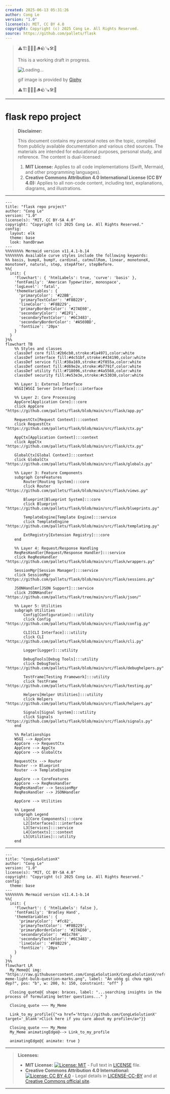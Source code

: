 ```yaml
---
created: 2025-06-13 05:31:26
author: Cong Le
version: "1.0"
license(s): MIT, CC BY 4.0
copyright: Copyright (c) 2025 Cong Le. All Rights Reserved.
source: https://github.com/pallets/flask
---
```



> ⚠️🏗️🚧🦺🧱🪵🪨🪚🛠️👷
> 
> This is a working draft in progress.
> 
> ![Loading...](https://media0.giphy.com/media/v1.Y2lkPTc5MGI3NjExZmdoYWhxb3c2NmR6OGZoMzN5NWxqNjJmbmVxd3U0NDFobjc4ZHdvNyZlcD12MV9pbnRlcm5hbF9naWZfYnlfaWQmY3Q9Zw/xUA7bjPYcgAvwq5CKc/giphy.gif)
> 
> gif image is provided by [Giphy](https://giphy.com)
> 
> ⚠️🏗️🚧🦺🧱🪵🪨🪚🛠️👷

----


# flask repo project
> **Disclaimer:**
>
> This document contains my personal notes on the topic,
> compiled from publicly available documentation and various cited sources.
> The materials are intended for educational purposes, personal study, and reference.
> The content is dual-licensed:
> 1. **MIT License:** Applies to all code implementations (Swift, Mermaid, and other programming languages).
> 2. **Creative Commons Attribution 4.0 International License (CC BY 4.0):** Applies to all non-code content, including text, explanations, diagrams, and illustrations.
---


```mermaid
---
title: "flask repo project"
author: "Cong Le"
version: "1.0"
license(s): "MIT, CC BY-SA 4.0"
copyright: "Copyright (c) 2025 Cong Le. All Rights Reserved."
config:
  layout: elk
  theme: base
  look: handDrawn
---
%%%%%%%% Mermaid version v11.4.1-b.14
%%%%%%%% Available curve styles include the following keywords:
%% basis, bumpX, bumpY, cardinal, catmullRom, linear, monotoneX, monotoneY, natural, step, stepAfter, stepBefore.
%%{
  init: {
    'flowchart': { 'htmlLabels': true, 'curve': 'basis' },
    'fontFamily': 'American Typewriter, monospace',
    'logLevel': 'fatal',
    'themeVariables': {
      'primaryColor': '#22BB',
      'primaryTextColor': '#F8B229',
      'lineColor': '#F8B229',
      'primaryBorderColor': '#27AE60',
      'secondaryColor': '#E2F1',
      'secondaryTextColor': '#6C3483',
      'secondaryBorderColor': '#A569BD',
      'fontSize': '20px'
    }
  }
}%%
flowchart TB
    %% Styles and classes
    classDef core fill:#2b6cb0,stroke:#1a4971,color:white
    classDef interface fill:#4c51bf,stroke:#434190,color:white
    classDef service fill:#38a169,stroke:#2f855a,color:white
    classDef context fill:#d69e2e,stroke:#b7791f,color:white
    classDef utility fill:#718096,stroke:#4a5568,color:white
    classDef security fill:#e53e3e,stroke:#c53030,color:white

    %% Layer 1: External Interface
    WSGI[WSGI Server Interface]:::interface
    
    %% Layer 2: Core Processing
    AppCore[Application Core]:::core
    click AppCore "https://github.com/pallets/flask/blob/main/src/flask/app.py"
    
    RequestCtx[Request Context]:::context
    click RequestCtx "https://github.com/pallets/flask/blob/main/src/flask/ctx.py"
    
    AppCtx[Application Context]:::context
    click AppCtx "https://github.com/pallets/flask/blob/main/src/flask/ctx.py"
    
    GlobalCtx[Global Context]:::context
    click GlobalCtx "https://github.com/pallets/flask/blob/main/src/flask/globals.py"

    %% Layer 3: Feature Components
    subgraph CoreFeatures
        Router[Routing System]:::core
        click Router "https://github.com/pallets/flask/blob/main/src/flask/views.py"
        
        Blueprint[Blueprint System]:::core
        click Blueprint "https://github.com/pallets/flask/blob/main/src/flask/blueprints.py"
        
        TemplateEngine[Template Engine]:::service
        click TemplateEngine "https://github.com/pallets/flask/blob/main/src/flask/templating.py"
        
        ExtRegistry[Extension Registry]:::core
    end

    %% Layer 4: Request/Response Handling
    ReqResHandler[Request/Response Handler]:::service
    click ReqResHandler "https://github.com/pallets/flask/blob/main/src/flask/wrappers.py"
    
    SessionMgr[Session Manager]:::service
    click SessionMgr "https://github.com/pallets/flask/blob/main/src/flask/sessions.py"
    
    JSONHandler[JSON Support]:::service
    click JSONHandler "https://github.com/pallets/flask/tree/main/src/flask/json/"

    %% Layer 5: Utilities
    subgraph Utilities
        Config[Configuration]:::utility
        click Config "https://github.com/pallets/flask/blob/main/src/flask/config.py"
        
        CLI[CLI Interface]:::utility
        click CLI "https://github.com/pallets/flask/blob/main/src/flask/cli.py"
        
        Logger[Logger]:::utility
        
        DebugTools[Debug Tools]:::utility
        click DebugTools "https://github.com/pallets/flask/blob/main/src/flask/debughelpers.py"
        
        TestFrame[Testing Framework]:::utility
        click TestFrame "https://github.com/pallets/flask/blob/main/src/flask/testing.py"
        
        Helpers[Helper Utilities]:::utility
        click Helpers "https://github.com/pallets/flask/blob/main/src/flask/helpers.py"
        
        Signals[Signal System]:::utility
        click Signals "https://github.com/pallets/flask/blob/main/src/flask/signals.py"
    end

    %% Relationships
    WSGI --> AppCore
    AppCore --> RequestCtx
    AppCore --> AppCtx
    AppCore --> GlobalCtx
    
    RequestCtx --> Router
    Router --> Blueprint
    Router --> TemplateEngine
    
    AppCore --> CoreFeatures
    AppCore --> ReqResHandler
    ReqResHandler --> SessionMgr
    ReqResHandler --> JSONHandler
    
    AppCore --> Utilities
    
    %% Legend
    subgraph Legend
        L1[Core Components]:::core
        L2[Interfaces]:::interface
        L3[Services]:::service
        L4[Contexts]:::context
        L5[Utilities]:::utility
    end
```

<!-- 
## TODO

Source: [GitHub - CongLeSolutionX/pallets\_flask: The Python micro framework for building web applications.](https://github.com/CongLeSolutionX/pallets_flask.git) -->

-----

<!-- 
```mermaid
%% Current Mermaid version
info
```  -->


```mermaid
---
title: "CongLeSolutionX"
author: "Cong Le"
version: "1.0"
license(s): "MIT, CC BY-SA 4.0"
copyright: "Copyright (c) 2025 Cong Le. All Rights Reserved."
config:
  theme: base
---
%%%%%%%% Mermaid version v11.4.1-b.14
%%{
  init: {
    'flowchart': { 'htmlLabels': false },
    'fontFamily': 'Bradley Hand',
    'themeVariables': {
      'primaryColor': '#fc82',
      'primaryTextColor': '#F8B229',
      'primaryBorderColor': '#27AE60',
      'secondaryColor': '#81c784',
      'secondaryTextColor': '#6C3483',
      'lineColor': '#F8B229',
      'fontSize': '20px'
    }
  }
}%%
flowchart LR
  My_Meme@{ img: "https://raw.githubusercontent.com/CongLeSolutionX/CongLeSolutionX/refs/heads/main/assets/images/My-meme-light-bulb-question-marks.png", label: "Ăn uống gì chưa ngừi đẹp?", pos: "b", w: 200, h: 150, constraint: "off" }

  Closing_quote@{ shape: braces, label: "...searching insights in the process of formulating better questions..." }

  Closing_quote ~~~ My_Meme
    
  Link_to_my_profile{{"<a href='https://github.com/CongLeSolutionX' target='_blank'>Click here if you care about my profile</a>"}}

  Closing_quote ~~~ My_Meme
  My_Meme animatingEdge@--> Link_to_my_profile
  
  animatingEdge@{ animate: true }

```

---
> **Licenses:**
>
> - **MIT License:**  [![License: MIT](https://img.shields.io/badge/License-MIT-yellow.svg)](LICENSE) - Full text in [LICENSE](LICENSE) file.
> - **Creative Commons Attribution 4.0 International:** [![License: CC BY 4.0](https://licensebuttons.net/l/by/4.0/88x31.png)](LICENSE-CC-BY) - Legal details in [LICENSE-CC-BY](LICENSE-CC-BY) and at [Creative Commons official site](http://creativecommons.org/licenses/by/4.0/).
> 
---
